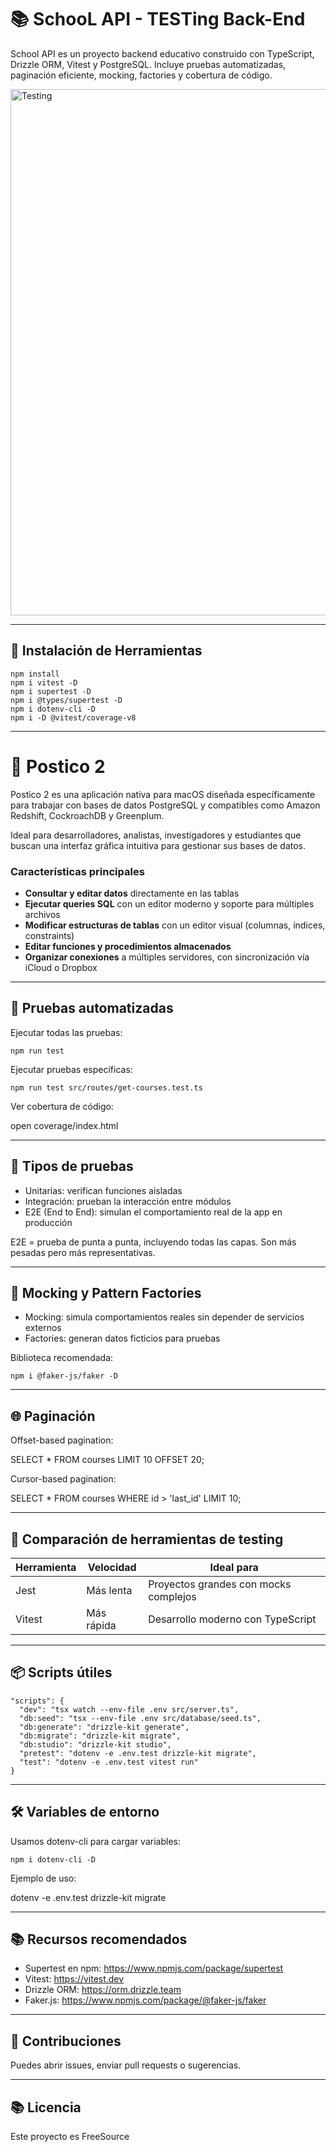 # 📚 SchooL API - TESTing Back-End

School API es un proyecto backend educativo construido con TypeScript, Drizzle ORM, Vitest y PostgreSQL. Incluye pruebas automatizadas, paginación eficiente, mocking, factories y cobertura de código.

<img width="1606" height="842" alt="Testing" src="https://github.com/user-attachments/assets/263b0e08-9b0b-45c8-a145-0f2092416e93" />


------------------------------------------------------------

## 🚀 Instalación de Herramientas
```
npm install
npm i vitest -D
npm i supertest -D
npm i @types/supertest -D
npm i dotenv-cli -D
npm i -D @vitest/coverage-v8
```
------------------------------------------------------------

# 🧪 Postico 2

Postico 2 es una aplicación nativa para macOS diseñada específicamente para trabajar con bases de datos PostgreSQL y compatibles como Amazon Redshift, CockroachDB y Greenplum.

Ideal para desarrolladores, analistas, investigadores y estudiantes que buscan una interfaz gráfica intuitiva para gestionar sus bases de datos.

### Características principales

- **Consultar y editar datos** directamente en las tablas
- **Ejecutar queries SQL** con un editor moderno y soporte para múltiples archivos
- **Modificar estructuras de tablas** con un editor visual (columnas, índices, constraints)
- **Editar funciones y procedimientos almacenados**
- **Organizar conexiones** a múltiples servidores, con sincronización vía iCloud o Dropbox
------------------------------------------------------------

## 🧪 Pruebas automatizadas

Ejecutar todas las pruebas:
```
npm run test
```
Ejecutar pruebas específicas:
```
npm run test src/routes/get-courses.test.ts
```
Ver cobertura de código:

open coverage/index.html

------------------------------------------------------------

## 🧬 Tipos de pruebas

- Unitarias: verifican funciones aisladas
- Integración: prueban la interacción entre módulos
- E2E (End to End): simulan el comportamiento real de la app en producción

E2E = prueba de punta a punta, incluyendo todas las capas. Son más pesadas pero más representativas.

------------------------------------------------------------

## 🧪 Mocking y Pattern Factories

- Mocking: simula comportamientos reales sin depender de servicios externos
- Factories: generan datos ficticios para pruebas

Biblioteca recomendada:
```
npm i @faker-js/faker -D
```
------------------------------------------------------------

## 🌐 Paginación

Offset-based pagination:

SELECT * FROM courses LIMIT 10 OFFSET 20;

Cursor-based pagination:

SELECT * FROM courses WHERE id > 'last_id' LIMIT 10;

------------------------------------------------------------

## 🧪 Comparación de herramientas de testing

Herramienta   | Velocidad   | Ideal para
--------------|-------------|-------------------------------
Jest          | Más lenta   | Proyectos grandes con mocks complejos
Vitest        | Más rápida  | Desarrollo moderno con TypeScript

------------------------------------------------------------

## 📦 Scripts útiles
```
"scripts": {
  "dev": "tsx watch --env-file .env src/server.ts",
  "db:seed": "tsx --env-file .env src/database/seed.ts",
  "db:generate": "drizzle-kit generate",
  "db:migrate": "drizzle-kit migrate",
  "db:studio": "drizzle-kit studio",
  "pretest": "dotenv -e .env.test drizzle-kit migrate",
  "test": "dotenv -e .env.test vitest run"
}
```
------------------------------------------------------------

## 🛠️ Variables de entorno

Usamos dotenv-cli para cargar variables:
```
npm i dotenv-cli -D
```
Ejemplo de uso:

dotenv -e .env.test drizzle-kit migrate

------------------------------------------------------------

## 📚 Recursos recomendados

- Supertest en npm: https://www.npmjs.com/package/supertest
- Vitest: https://vitest.dev
- Drizzle ORM: https://orm.drizzle.team
- Faker.js: https://www.npmjs.com/package/@faker-js/faker

------------------------------------------------------------

## 🧠 Contribuciones

Puedes abrir issues, enviar pull requests o sugerencias.

------------------------------------------------------------

## 📚 Licencia

Este proyecto es FreeSource

